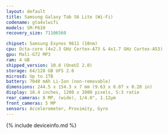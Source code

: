 ```yaml
---
layout: default
title: Samsung Galaxy Tab S6 Lite (Wi-Fi)
codename: gta4xlwifi
models: SM-P610
recovery_size: 71106560

chipset: Samsung Exynos 9611 (10nm)
cpu: Octa-core (4x2.3 GHz Cortex-A73 & 4x1.7 GHz Cortex-A53)
gpu: Mali-G72 MP3
ram: 4 GB
shipped_version: 10.0 (OneUI 2.0)
storage: 64/128 GB UFS 2.0
microsd: Up to 1TB
battery: 7040 mAh Li-Ion (non-removable)
dimensions: 244.5 x 154.3 x 7 mm (9.63 x 6.07 x 0.28 in)
display: 10.4 inches, 1200 x 2000 pixels, 5:3 ratio
rear_cameras: 8 MP, (wide), 1/4.0", 1.12µm
front_cameras: 5 MP
sensors: Accelerometer, Proximity, Gyro
---
```


{% include deviceinfo.md %}
